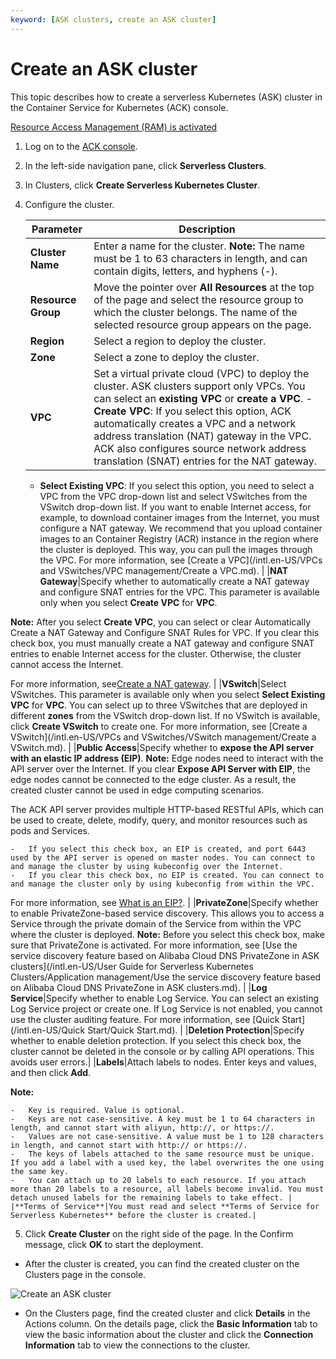 ```yaml
---
keyword: [ASK clusters, create an ASK cluster]
---
```


# Create an ASK cluster

This topic describes how to create a serverless Kubernetes \(ASK\) cluster in the Container Service for Kubernetes \(ACK\) console.

[Resource Access Management \(RAM\) is activated](/intl.en-US/Pricing/Billing.md)

1.  Log on to the [ACK console](https://cs.console.aliyun.com).

2.  In the left-side navigation pane, click **Serverless Clusters**.

3.  In Clusters, click **Create Serverless Kubernetes Cluster**.

4.  Configure the cluster.

    |Parameter|Description|
    |---------|-----------|
    |**Cluster Name**|Enter a name for the cluster. **Note:** The name must be 1 to 63 characters in length, and can contain digits, letters, and hyphens \(-\). |
    |**Resource Group**|Move the pointer over **All Resources** at the top of the page and select the resource group to which the cluster belongs. The name of the selected resource group appears on the page.|
    |**Region**|Select a region to deploy the cluster.|
    |**Zone**|Select a zone to deploy the cluster.|
    |**VPC**|Set a virtual private cloud \(VPC\) to deploy the cluster. ASK clusters support only VPCs. You can select an **existing VPC** or **create a VPC**.     -   **Create VPC**: If you select this option, ACK automatically creates a VPC and a network address translation \(NAT\) gateway in the VPC. ACK also configures source network address translation \(SNAT\) entries for the NAT gateway.
    -   **Select Existing VPC**: If you select this option, you need to select a VPC from the VPC drop-down list and select VSwitches from the VSwitch drop-down list. If you want to enable Internet access, for example, to download container images from the Internet, you must configure a NAT gateway. We recommend that you upload container images to an Container Registry \(ACR\) instance in the region where the cluster is deployed. This way, you can pull the images through the VPC.
For more information, see [Create a VPC](/intl.en-US/VPCs and VSwitches/VPC management/Create a VPC.md). |
    |**NAT Gateway**|Specify whether to automatically create a NAT gateway and configure SNAT entries for the VPC. This parameter is available only when you select **Create VPC** for **VPC**.

**Note:** After you select **Create VPC**, you can select or clear Automatically Create a NAT Gateway and Configure SNAT Rules for VPC. If you clear this check box, you must manually create a NAT gateway and configure SNAT entries to enable Internet access for the cluster. Otherwise, the cluster cannot access the Internet.

For more information, see[Create a NAT gateway](). |
    |**VSwitch**|Select VSwitches. This parameter is available only when you select **Select Existing VPC** for **VPC**. You can select up to three VSwitches that are deployed in different **zones** from the VSwitch drop-down list. If no VSwitch is available, click **Create VSwitch** to create one. For more information, see [Create a VSwitch](/intl.en-US/VPCs and VSwitches/VSwitch management/Create a VSwitch.md). |
    |**Public Access**|Specify whether to **expose the API server with an elastic IP address \(EIP\)**. **Note:** Edge nodes need to interact with the API server over the Internet. If you clear **Expose API Server with EIP**, the edge nodes cannot be connected to the edge cluster. As a result, the created cluster cannot be used in edge computing scenarios.

The ACK API server provides multiple HTTP-based RESTful APIs, which can be used to create, delete, modify, query, and monitor resources such as pods and Services.

    -   If you select this check box, an EIP is created, and port 6443 used by the API server is opened on master nodes. You can connect to and manage the cluster by using kubeconfig over the Internet.
    -   If you clear this check box, no EIP is created. You can connect to and manage the cluster only by using kubeconfig from within the VPC.
For more information, see [What is an EIP?](/intl.en-US/.md). |
    |**PrivateZone**|Specify whether to enable PrivateZone-based service discovery. This allows you to access a Service through the private domain of the Service from within the VPC where the cluster is deployed. **Note:** Before you select this check box, make sure that PrivateZone is activated. For more information, see [Use the service discovery feature based on Alibaba Cloud DNS PrivateZone in ASK clusters](/intl.en-US/User Guide for Serverless Kubernetes Clusters/Application management/Use the service discovery feature based on Alibaba Cloud DNS PrivateZone in ASK clusters.md). |
    |**Log Service**|Specify whether to enable Log Service. You can select an existing Log Service project or create one. If Log Service is not enabled, you cannot use the cluster auditing feature. For more information, see [Quick Start](/intl.en-US/Quick Start/Quick Start.md). |
    |**Deletion Protection**|Specify whether to enable deletion protection. If you select this check box, the cluster cannot be deleted in the console or by calling API operations. This avoids user errors.|
    |**Labels**|Attach labels to nodes. Enter keys and values, and then click **Add**.

**Note:**

    -   Key is required. Value is optional.
    -   Keys are not case-sensitive. A key must be 1 to 64 characters in length, and cannot start with aliyun, http://, or https://.
    -   Values are not case-sensitive. A value must be 1 to 128 characters in length, and cannot start with http:// or https://.
    -   The keys of labels attached to the same resource must be unique. If you add a label with a used key, the label overwrites the one using the same key.
    -   You can attach up to 20 labels to each resource. If you attach more than 20 labels to a resource, all labels become invalid. You must detach unused labels for the remaining labels to take effect. |
    |**Terms of Service**|You must read and select **Terms of Service for Serverless Kubernetes** before the cluster is created.|

5.  Click **Create Cluster** on the right side of the page. In the Confirm message, click **OK** to start the deployment.


-   After the cluster is created, you can find the created cluster on the Clusters page in the console.

![Create an ASK cluster](https://static-aliyun-doc.oss-accelerate.aliyuncs.com/assets/img/en-US/5197297951/p70347.png)

-   On the Clusters page, find the created cluster and click **Details** in the Actions column. On the details page, click the **Basic Information** tab to view the basic information about the cluster and click the **Connection Information** tab to view the connections to the cluster.


